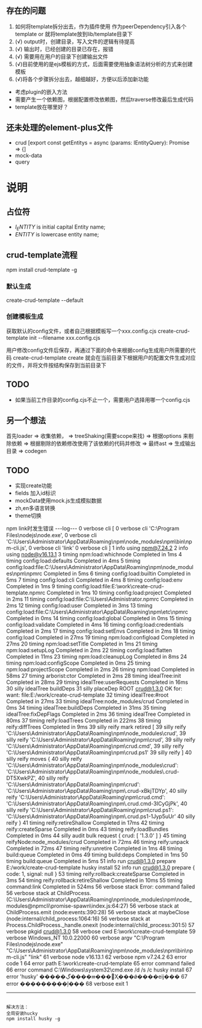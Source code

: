 ## 存在的问题
1. 如何将template拆分出去，作为插件使用
作为peerDependency引入各个template or 就将template放到lib/template目录下
2. (√) output时，创建目录，写入文件的逻辑有待提高
3. (√) 输出时，已经创建的目录已存在，报错
4. (√) 需要用在用户的目录下创建输出文件
5. (√)目前使用的是ejs模板的方式，后面需要使用抽象语法树分析的方式来创建模板
6. (√)将各个步骤拆分出去，越细越好，方便以后添加新功能

- 考虑plugin的嵌入方法
- 需要产生一个依赖图，根据配置修改依赖图，然后traverse修改最后生成代码
- template放在哪里好？

## 还未处理的element-plus文件
- crud  [export const getEntitys = async (params: IEntityQuery): Promise<any> => {]
- mock-data 
- query






# 说明

## 占位符
- $I_ENTITY$ is initial capital Entity name;
- $ENTITY$ is lowercase entity name;

## crud-template流程
npm install crud-template -g

### 默认生成
create-crud-template --default

### 创建模板生成
获取默认的config文件，或者自己根据模板写一个xxx.config.cjs
create-crud-template init --filename xxx.config.cjs

用户修改config文件后保存，再通过下面的命令来根据config生成用户所需要的代码
create-crud-template create
就会在当前目录下根据用户的配置文件生成对应的文件，并将文件按结构保存到当前目录下


## TODO
- 如果当前工作目录的config.cjs不止一个，需要用户选择用哪一个config.cjs




## 另一个想法
首先loader 
=> 收集依赖， 
=> treeShaking(需要scope来找) 
=> 根据options 来剔除依赖 
=> 根据剔除的依赖修改使用了该依赖的代码并修改 
=> 最终ast 
=> 生成输出目录 
=> codegen


## TODO
- 实现create功能
- fields 加入id标识
- mockData使用mock.js生成模拟数据
- zh,en多语言转换
- theme切换



npm link时发生错误
---log---
0 verbose cli [
0 verbose cli   'C:\\Program Files\\nodejs\\node.exe',
0 verbose cli   'C:\\Users\\Administrator\\AppData\\Roaming\\npm\\node_modules\\npm\\bin\\npm-cli.js',
0 verbose cli   'link'
0 verbose cli ]
1 info using npm@7.24.2
2 info using node@v16.13.1
3 timing npm:load:whichnode Completed in 1ms
4 timing config:load:defaults Completed in 4ms
5 timing config:load:file:C:\Users\Administrator\AppData\Roaming\npm\node_modules\npm\npmrc Completed in 5ms
6 timing config:load:builtin Completed in 5ms
7 timing config:load:cli Completed in 4ms
8 timing config:load:env Completed in 1ms
9 timing config:load:file:E:\work\create-crud-template\.npmrc Completed in 1ms
10 timing config:load:project Completed in 2ms
11 timing config:load:file:C:\Users\Administrator\.npmrc Completed in 2ms
12 timing config:load:user Completed in 3ms
13 timing config:load:file:C:\Users\Administrator\AppData\Roaming\npm\etc\npmrc Completed in 0ms
14 timing config:load:global Completed in 0ms
15 timing config:load:validate Completed in 4ms
16 timing config:load:credentials Completed in 2ms
17 timing config:load:setEnvs Completed in 2ms
18 timing config:load Completed in 27ms
19 timing npm:load:configload Completed in 27ms
20 timing npm:load:setTitle Completed in 1ms
21 timing npm:load:setupLog Completed in 2ms
22 timing config:load:flatten Completed in 11ms
23 timing npm:load:cleanupLog Completed in 8ms
24 timing npm:load:configScope Completed in 0ms
25 timing npm:load:projectScope Completed in 2ms
26 timing npm:load Completed in 58ms
27 timing arborist:ctor Completed in 2ms
28 timing idealTree:init Completed in 28ms
29 timing idealTree:userRequests Completed in 16ms
30 silly idealTree buildDeps
31 silly placeDep ROOT crud@1.3.0 OK for:  want: file:E:/work/create-crud-template
32 timing idealTree:#root Completed in 27ms
33 timing idealTree:node_modules/crud Completed in 0ms
34 timing idealTree:buildDeps Completed in 31ms
35 timing idealTree:fixDepFlags Completed in 2ms
36 timing idealTree Completed in 80ms
37 timing reify:loadTrees Completed in 222ms
38 timing reify:diffTrees Completed in 9ms
39 silly reify mark retired [
39 silly reify   'C:\\Users\\Administrator\\AppData\\Roaming\\npm\\node_modules\\crud',
39 silly reify   'C:\\Users\\Administrator\\AppData\\Roaming\\npm\\crud',
39 silly reify   'C:\\Users\\Administrator\\AppData\\Roaming\\npm\\crud.cmd',
39 silly reify   'C:\\Users\\Administrator\\AppData\\Roaming\\npm\\crud.ps1'
39 silly reify ]
40 silly reify moves {
40 silly reify   'C:\\Users\\Administrator\\AppData\\Roaming\\npm\\node_modules\\crud': 'C:\\Users\\Administrator\\AppData\\Roaming\\npm\\node_modules\\.crud-DT5XwkPZ',
40 silly reify   'C:\\Users\\Administrator\\AppData\\Roaming\\npm\\crud': 'C:\\Users\\Administrator\\AppData\\Roaming\\npm\\.crud-xBkjTDYp',
40 silly reify   'C:\\Users\\Administrator\\AppData\\Roaming\\npm\\crud.cmd': 'C:\\Users\\Administrator\\AppData\\Roaming\\npm\\.crud.cmd-3ICyGjPk',
40 silly reify   'C:\\Users\\Administrator\\AppData\\Roaming\\npm\\crud.ps1': 'C:\\Users\\Administrator\\AppData\\Roaming\\npm\\.crud.ps1-1Jyp5uUr'
40 silly reify }
41 timing reify:retireShallow Completed in 17ms
42 timing reify:createSparse Completed in 0ms
43 timing reify:loadBundles Completed in 0ms
44 silly audit bulk request { crud: [ '1.3.0' ] }
45 timing reifyNode:node_modules/crud Completed in 72ms
46 timing reify:unpack Completed in 72ms
47 timing reify:unretire Completed in 1ms
48 timing build:queue Completed in 0ms
49 timing build:deps Completed in 1ms
50 timing build:queue Completed in 5ms
51 info run crud@1.3.0 prepare E:/work/create-crud-template husky install
52 info run crud@1.3.0 prepare { code: 1, signal: null }
53 timing reify:rollback:createSparse Completed in 3ms
54 timing reify:rollback:retireShallow Completed in 10ms
55 timing command:link Completed in 524ms
56 verbose stack Error: command failed
56 verbose stack     at ChildProcess.<anonymous> (C:\Users\Administrator\AppData\Roaming\npm\node_modules\npm\node_modules\@npmcli\promise-spawn\index.js:64:27)
56 verbose stack     at ChildProcess.emit (node:events:390:28)
56 verbose stack     at maybeClose (node:internal/child_process:1064:16)
56 verbose stack     at Process.ChildProcess._handle.onexit (node:internal/child_process:301:5)
57 verbose pkgid crud@1.3.0
58 verbose cwd E:\work\create-crud-template
59 verbose Windows_NT 10.0.22000
60 verbose argv "C:\\Program Files\\nodejs\\node.exe" "C:\\Users\\Administrator\\AppData\\Roaming\\npm\\node_modules\\npm\\bin\\npm-cli.js" "link"
61 verbose node v16.13.1
62 verbose npm  v7.24.2
63 error code 1
64 error path E:\work\create-crud-template
65 error command failed
66 error command C:\Windows\system32\cmd.exe /d /s /c husky install
67 error 'husky' �����ڲ����ⲿ���Ҳ���ǿ����еĳ���
67 error ���������ļ���
68 verbose exit 1

---------
```

解决方法：
全局安装hucky
npm install husky -g